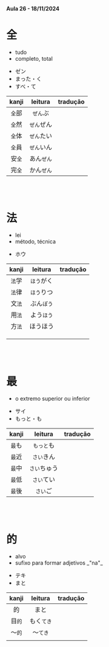 #### Aula 26 - 18/11/2024


# 全

<ul><li>tudo</li><li>completo, total</li></ul>

<ul><li>ゼン</li><li>まった・く</li><li>すべ・て</li></ul>

| kanji | leitura | tradução |
|:---:|:---:|:---:|
| ```全```部 | ```ぜん```ぶ |  |
| ```全```然 | ```ぜん```ぜん |  |
| ```全```体 | ```ぜん```たい |  |
| ```全```員 | ```ぜん```いん |  |
| 安```全``` | あん```ぜん``` |  |
| 完```全``` | かん```ぜん``` |  |

<br><br>


# 法

<ul><li>lei</li><li>método, técnica</li></ul>

- ホウ

| kanji | leitura | tradução |
|:---:|:---:|:---:|
| ```法```学 | ```ほう```がく |  |
| ```法```律 | ```ほう```りつ |  |
| 文```法``` | ぶん```ぽう``` |  |
| 用```法``` | よう```ほう``` |  |
| 方```法``` | ほうほう |  |
|  |  |  |
|  |  |  |
|  |  |  |

<br><br>


# 最

- o extremo superior ou inferior

<ul><li>サイ</li><li>もっと・も</li></ul>

| kanji | leitura | tradução |
|:---:|:---:|:---:|
| ```最```も | ```もっと```も |  |
| ```最```近 | ```さい```きん |  |
| ```最```中 | ```さい```ちゅう |  |
| ```最```低 | ```さい```てい |  |
| ```最```後 | ```さい```ご |  |

<br><br>


# 的

<ul><li>alvo</li><li>sufixo para formar adjetivos _"na"_</li></ul>

<ul><li>テキ</li><li>まと</li></ul>

| kanji | leitura | tradução |
|:---:|:---:|:---:|
| 的 | まと |  |
| 目```的``` | もく```てき``` |  |
| 〜```的``` | 〜```てき``` |  |
|  |  |  |